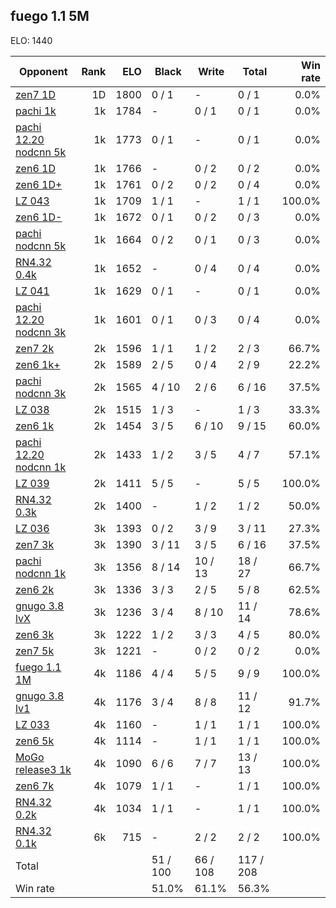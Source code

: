 ## fuego 1.1 5M ##

ELO: 1440

Opponent | Rank | ELO | Black | Write | Total | Win rate
---------|-----:|----:|-------|-------|-------|-------:
[zen7 1D](zen7%201D.md) | 1D | 1800 | 0 / 1 | - | 0 / 1 | 0.0%
[pachi 1k](pachi%201k.md) | 1k | 1784 | - | 0 / 1 | 0 / 1 | 0.0%
[pachi 12.20 nodcnn 5k](pachi%2012.20%20nodcnn%205k.md) | 1k | 1773 | 0 / 1 | - | 0 / 1 | 0.0%
[zen6 1D](zen6%201D.md) | 1k | 1766 | - | 0 / 2 | 0 / 2 | 0.0%
[zen6 1D+](zen6%201D+.md) | 1k | 1761 | 0 / 2 | 0 / 2 | 0 / 4 | 0.0%
[LZ 043](LZ%20043.md) | 1k | 1709 | 1 / 1 | - | 1 / 1 | 100.0%
[zen6 1D-](zen6%201D-.md) | 1k | 1672 | 0 / 1 | 0 / 2 | 0 / 3 | 0.0%
[pachi nodcnn 5k](pachi%20nodcnn%205k.md) | 1k | 1664 | 0 / 2 | 0 / 1 | 0 / 3 | 0.0%
[RN4.32 0.4k](RN4.32%200.4k.md) | 1k | 1652 | - | 0 / 4 | 0 / 4 | 0.0%
[LZ 041](LZ%20041.md) | 1k | 1629 | 0 / 1 | - | 0 / 1 | 0.0%
[pachi 12.20 nodcnn 3k](pachi%2012.20%20nodcnn%203k.md) | 1k | 1601 | 0 / 1 | 0 / 3 | 0 / 4 | 0.0%
[zen7 2k](zen7%202k.md) | 2k | 1596 | 1 / 1 | 1 / 2 | 2 / 3 | 66.7%
[zen6 1k+](zen6%201k+.md) | 2k | 1589 | 2 / 5 | 0 / 4 | 2 / 9 | 22.2%
[pachi nodcnn 3k](pachi%20nodcnn%203k.md) | 2k | 1565 | 4 / 10 | 2 / 6 | 6 / 16 | 37.5%
[LZ 038](LZ%20038.md) | 2k | 1515 | 1 / 3 | - | 1 / 3 | 33.3%
[zen6 1k](zen6%201k.md) | 2k | 1454 | 3 / 5 | 6 / 10 | 9 / 15 | 60.0%
[pachi 12.20 nodcnn 1k](pachi%2012.20%20nodcnn%201k.md) | 2k | 1433 | 1 / 2 | 3 / 5 | 4 / 7 | 57.1%
[LZ 039](LZ%20039.md) | 2k | 1411 | 5 / 5 | - | 5 / 5 | 100.0%
[RN4.32 0.3k](RN4.32%200.3k.md) | 2k | 1400 | - | 1 / 2 | 1 / 2 | 50.0%
[LZ 036](LZ%20036.md) | 3k | 1393 | 0 / 2 | 3 / 9 | 3 / 11 | 27.3%
[zen7 3k](zen7%203k.md) | 3k | 1390 | 3 / 11 | 3 / 5 | 6 / 16 | 37.5%
[pachi nodcnn 1k](pachi%20nodcnn%201k.md) | 3k | 1356 | 8 / 14 | 10 / 13 | 18 / 27 | 66.7%
[zen6 2k](zen6%202k.md) | 3k | 1336 | 3 / 3 | 2 / 5 | 5 / 8 | 62.5%
[gnugo 3.8 lvX](gnugo%203.8%20lvX.md) | 3k | 1236 | 3 / 4 | 8 / 10 | 11 / 14 | 78.6%
[zen6 3k](zen6%203k.md) | 3k | 1222 | 1 / 2 | 3 / 3 | 4 / 5 | 80.0%
[zen7 5k](zen7%205k.md) | 3k | 1221 | - | 0 / 2 | 0 / 2 | 0.0%
[fuego 1.1 1M](fuego%201.1%201M.md) | 4k | 1186 | 4 / 4 | 5 / 5 | 9 / 9 | 100.0%
[gnugo 3.8 lv1](gnugo%203.8%20lv1.md) | 4k | 1176 | 3 / 4 | 8 / 8 | 11 / 12 | 91.7%
[LZ 033](LZ%20033.md) | 4k | 1160 | - | 1 / 1 | 1 / 1 | 100.0%
[zen6 5k](zen6%205k.md) | 4k | 1114 | - | 1 / 1 | 1 / 1 | 100.0%
[MoGo release3 1k](MoGo%20release3%201k.md) | 4k | 1090 | 6 / 6 | 7 / 7 | 13 / 13 | 100.0%
[zen6 7k](zen6%207k.md) | 4k | 1079 | 1 / 1 | - | 1 / 1 | 100.0%
[RN4.32 0.2k](RN4.32%200.2k.md) | 4k | 1034 | 1 / 1 | - | 1 / 1 | 100.0%
[RN4.32 0.1k](RN4.32%200.1k.md) | 6k | 715 | - | 2 / 2 | 2 / 2 | 100.0%
Total | | | 51 / 100 | 66 / 108 | 117 / 208 | 
Win rate| | | 51.0% | 61.1% | 56.3% | 
